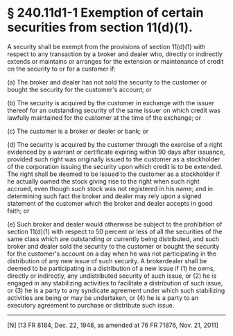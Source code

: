 # § 240.11d1-1   Exemption of certain securities from section 11(d)(1).

A security shall be exempt from the provisions of section 11(d)(1) with respect to any transaction by a broker and dealer who, directly or indirectly extends or maintains or arranges for the extension or maintenance of credit on the security to or for a customer if: 


(a) The broker and dealer has not sold the security to the customer or bought the security for the customer's account; or 


(b) The security is acquired by the customer in exchange with the issuer thereof for an outstanding security of the same issuer on which credit was lawfully maintained for the customer at the time of the exchange; or 


(c) The customer is a broker or dealer or bank; or 


(d) The security is acquired by the customer through the exercise of a right evidenced by a warrant or certificate expiring within 90 days after issuance, provided such right was originally issued to the customer as a stockholder of the corporation issuing the security upon which credit is to be extended. The right shall be deemed to be issued to the customer as a stockholder if he actually owned the stock giving rise to the right when such right accrued, even though such stock was not registered in his name; and in determining such fact the broker and dealer may rely upon a signed statement of the customer which the broker and dealer accepts in good faith; or 


(e) Such broker and dealer would otherwise be subject to the prohibition of section 11(d)(1) with respect to 50 percent or less of all the securities of the same class which are outstanding or currently being distributed, and such broker and dealer sold the security to the customer or bought the security for the customer's account on a day when he was not participating in the distribution of any new issue of such security. A brokerdealer shall be deemed to be participating in a distribution of a new issue if (1) he owns, directly or indirectly, any undistributed security of such issue, or (2) he is engaged in any stabilizing activities to facilitate a distribution of such issue, or (3) he is a party to any syndicate agreement under which such stabilizing activities are being or may be undertaken, or (4) he is a party to an executory agreement to purchase or distribute such issue. 



---

[N] [13 FR 8184, Dec. 22, 1948, as amended at 76 FR 71876, Nov. 21, 2011] 




